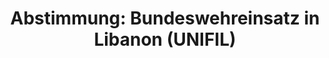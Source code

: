 ---
abstimmung:
  abstimmung: 2
  bundestagssitzung: 108
  datum: 28. Juni 2019
  legislaturperiode: 19
categories:
- Todo
data:
- title: Abstimmungsergebnis 20190628_2-data.pdf
  url: /res/2021-btw/abstimmungsergebnisse/20190628_2-data.pdf
- title: Abstimmungsergebnis 20190628_2_xls-data.xls
  url: /res/2021-btw/abstimmungsergebnisse/20190628_2_xls-data.xls
- title: Abstimmungsergebnis 20190628_2_xls-datacsv
  url: /res/2021-btw/abstimmungsergebnisse/csv/20190628_2_xls-datacsv
ergebnis:
  AfD:
    enthaltung: 0
    gesamt: 91
    ja: 0
    nein: 79
    nichtabgegeben: 12
    ungueltig: 0
  Bündnis 90/Die Grünen:
    enthaltung: 2
    gesamt: 67
    ja: 56
    nein: 2
    nichtabgegeben: 7
    ungueltig: 0
  Die Linke:
    enthaltung: 0
    gesamt: 69
    ja: 0
    nein: 68
    nichtabgegeben: 1
    ungueltig: 0
  FDP:
    enthaltung: 0
    gesamt: 80
    ja: 68
    nein: 0
    nichtabgegeben: 12
    ungueltig: 0
  cdu/csu:
    enthaltung: 0
    gesamt: 246
    ja: 232
    nein: 0
    nichtabgegeben: 14
    ungueltig: 0
  file: 20190628_2_xls-data.xls
  fraktionslos:
    enthaltung: 2
    gesamt: 4
    ja: 1
    nein: 0
    nichtabgegeben: 1
    ungueltig: 0
  spd:
    enthaltung: 0
    gesamt: 152
    ja: 133
    nein: 0
    nichtabgegeben: 19
    ungueltig: 0
layout: abstimmung
links:
- title: Link zu bundestag.de
  url: https://www.bundestag.de/parlament/plenum/abstimmung/abstimmung?id=611
preview: 'Deutscher Bundestag


  108. Sitzung des Deutschen Bundestages

  am Freitag, 28. Juni 2019


  Endgültiges Ergebnis der Namentlichen Abstimmung Nr. 2


  Beschlussempfehlung des Auswärtigen Ausschusses (3. Ausschuss) zu den Antrag der

  Bundesregierung

  Fortsetzung der Beteiligung bewaffneter deutscher Streitkräfte an der "United Nations

  Interim Force in Lebanon" (UNFIL)

  Drs. 19//9956 und 19/10722'
tags:
- Todo
title: 'Abstimmung: Bundeswehreinsatz in Libanon (UNIFIL)'
---